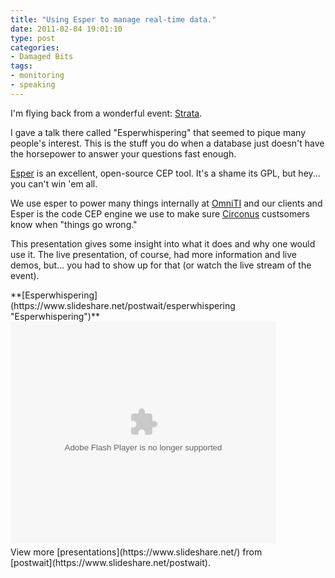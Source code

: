 ```yaml
---
title: "Using Esper to manage real-time data."
date: 2011-02-04 19:01:10
type: post
categories:
- Damaged Bits
tags: 
- monitoring
- speaking
---
```


I'm flying back from a wonderful event: [Strata](https://strataconf.com/).

I gave a talk there called "Esperwhispering" that seemed to pique many people's interest.  This is the stuff you do when a database just doesn't have the horsepower to answer your questions fast enough.

[Esper](https://esper.codehaus.org/) is an excellent, open-source CEP tool.  It's a shame its GPL, but hey... you can't win 'em all.

We use esper to power many things internally at [OmniTI](https://omniti.com/) and our clients and Esper is the code CEP engine we use to make sure [Circonus](https://circonus.com) custsomers know when "things go wrong."

This presentation gives some insight into what it does and why one would use it.  The live presentation, of course, had more information and live demos, but... you had to show up for that (or watch the live stream of the event).

<div style="width:425px" id="__ss_6795426">**[Esperwhispering](https://www.slideshare.net/postwait/esperwhispering "Esperwhispering")**<object id="__sse6795426" width="425" height="355"><param name="movie" value="https://static.slidesharecdn.com/swf/ssplayer2.swf?doc=esperwhispering-110203011826-phpapp02&stripped_title=esperwhispering&userName=postwait" /><param name="allowFullScreen" value="true"/><param name="allowScriptAccess" value="always"/><embed name="__sse6795426" src="https://static.slidesharecdn.com/swf/ssplayer2.swf?doc=esperwhispering-110203011826-phpapp02&stripped_title=esperwhispering&userName=postwait" type="application/x-shockwave-flash" allowscriptaccess="always" allowfullscreen="true" width="425" height="355"></embed></object><div style="padding:5px 0 12px">View more [presentations](https://www.slideshare.net/) from [postwait](https://www.slideshare.net/postwait).</div></div>
